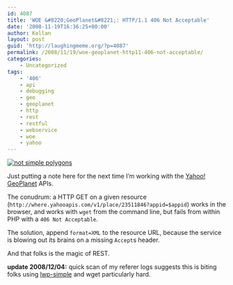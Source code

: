 ```yaml
---
id: 4087
title: 'WOE &#8220;GeoPlanet&#8221;: HTTP/1.1 406 Not Acceptable'
date: '2008-11-19T16:36:25+00:00'
author: Kellan
layout: post
guid: 'http://laughingmeme.org/?p=4087'
permalink: /2008/11/19/woe-geoplanet-http11-406-not-acceptable/
categories:
    - Uncategorized
tags:
    - '406'
    - api
    - debugging
    - geo
    - geoplanet
    - http
    - rest
    - restful
    - webservice
    - woe
    - yahoo
---
```


[![not simple polygons](http://farm4.static.flickr.com/3231/3039449386_ccdfe55571.jpg)](http://www.flickr.com/photos/kellan/3039449386/ "not simple polygons by kellan, on Flickr")

Just putting a note here for the next time I’m working with the [Yahoo! GeoPlanet](http://developer.yahoo.com/geo/) APIs.

The conudrum: a HTTP GET on a given resource (`http://where.yahooapis.com/v1/place/23511846?appid=$appid`) works in the browser, and works with `wget` from the command line, but fails from within PHP with a `406 Not Acceptable`.

The solution, append `format=XML` to the resource URL, because the service is blowing out its brains on a missing `Accept`s header.

And that folks is the magic of REST.

**update 2008/12/04:** quick scan of my referer logs suggests this is biting folks using [lwp-simple](http://search.cpan.org/~gaas/libwww-perl-5.821/lib/LWP/Simple.pm) and wget particularly hard.